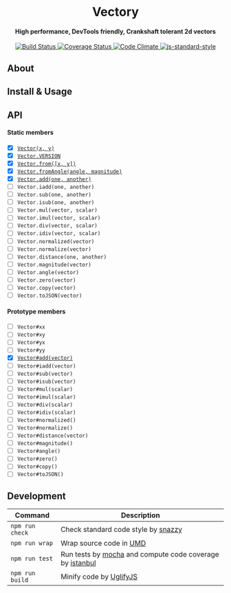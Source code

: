 <h1 align="center">Vectory</h1>
<h4 align="center">High performance, DevTools friendly, Crankshaft tolerant 2d vectors</h4>

<p align="center">
   <a href="https://travis-ci.org/broadsw0rd/vectory">
      <img src="https://travis-ci.org/broadsw0rd/vectory.svg?branch=master" alt="Build Status"></img>
   </a>
   <a href='https://coveralls.io/github/broadsw0rd/vectory?branch=master'>
      <img src='https://coveralls.io/repos/broadsw0rd/vectory/badge.svg?branch=master&service=github' alt='Coverage Status' />
   </a>
   <a href="https://codeclimate.com/github/broadsw0rd/vectory">
      <img src="https://codeclimate.com/github/broadsw0rd/vectory/badges/gpa.svg" alt="Code Climate"/>
   </a>
   <a href="https://github.com/feross/standard">
      <img src="https://img.shields.io/badge/code%20style-standard-brightgreen.svg?style=flat" alt="js-standard-style"></img>
   </a>
</p>

## About

## Install & Usage

## API

#### Static members

- [x] [`Vector(x, y)`](https://github.com/broadsw0rd/vectory/blob/master/src/vectory.js#L1)
- [x] [`Vector.VERSION`](https://github.com/broadsw0rd/vectory/blob/master/src/vectory.js#L6)
- [x] [`Vector.from([x, y])`](https://github.com/broadsw0rd/vectory/blob/master/src/vectory.js#L8)
- [x] [`Vector.fromAngle(angle, magnitude)`](https://github.com/broadsw0rd/vectory/blob/master/src/vectory.js#L12)
- [x] [`Vector.add(one, another)`](https://github.com/broadsw0rd/vectory/blob/master/src/vectory.js#L16)
- [ ] `Vector.iadd(one, another)`
- [ ] `Vector.sub(one, another)`
- [ ] `Vector.isub(one, another)`
- [ ] `Vector.mul(vector, scalar)`
- [ ] `Vector.imul(vector, scalar)`
- [ ] `Vector.div(vector, scalar)`
- [ ] `Vector.idiv(vector, scalar)`
- [ ] `Vector.normalized(vector)`
- [ ] `Vector.normalize(vector)`
- [ ] `Vector.distance(one, another)`
- [ ] `Vector.magnitude(vector)`
- [ ] `Vector.angle(vector)`
- [ ] `Vector.zero(vector)`
- [ ] `Vector.copy(vector)`
- [ ] `Vector.toJSON(vector)`

#### Prototype members

- [ ] `Vector#xx`
- [ ] `Vector#xy`
- [ ] `Vector#yx`
- [ ] `Vector#yy`
- [x] [`Vector#add(vector)`](https://github.com/broadsw0rd/vectory/blob/master/src/vectory.js#L20)
- [ ] `Vector#iadd(vector)`
- [ ] `Vector#sub(vector)`
- [ ] `Vector#isub(vector)`
- [ ] `Vector#mul(scalar)`
- [ ] `Vector#imul(scalar)`
- [ ] `Vector#div(scalar)`
- [ ] `Vector#idiv(scalar)`
- [ ] `Vector#normalized()`
- [ ] `Vector#normalize()`
- [ ] `Vector#distance(vector)`
- [ ] `Vector#magnitude()`
- [ ] `Vector#angle()`
- [ ] `Vector#zero()`
- [ ] `Vector#copy()`
- [ ] `Vector#toJSON()`

## Development

Command | Description
--------| -----------
`npm run check` | Check standard code style by [snazzy](https://www.npmjs.com/package/snazzy)
`npm run wrap` | Wrap source code in [UMD](https://github.com/umdjs/umd)
`npm run test` | Run tests by [mocha](https://mochajs.org/) and compute code coverage by [istanbul](https://github.com/gotwarlost/istanbul)
`npm run build` | Minify code by [UglifyJS](https://github.com/mishoo/UglifyJS)
